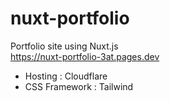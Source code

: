 # nuxt-portfolio
Portfolio site using Nuxt.js<br>
https://nuxt-portfolio-3at.pages.dev

- Hosting : Cloudflare
- CSS Framework : Tailwind
